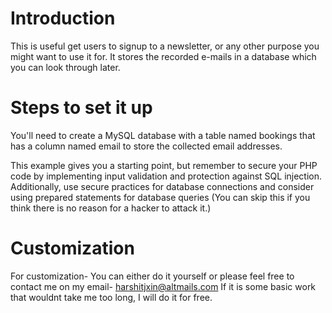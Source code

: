 # Introduction
This is useful get users to signup to a newsletter, or any other purpose you might want to use it for. It stores the recorded e-mails in a database which you can look through later.

# Steps to set it up
You'll need to create a MySQL database with a table named bookings that has a column named email to store the collected email addresses.

This example gives you a starting point, but remember to secure your PHP code by implementing input validation and protection against SQL injection. Additionally, use secure practices for database connections and consider using prepared statements for database queries (You can skip this if you think there is no reason for a hacker to attack it.)

# Customization
For customization- You can either do it yourself or please feel free to contact me on my email- harshitjxin@altmails.com
If it is some basic work that wouldnt take me too long, I will do it for free.
